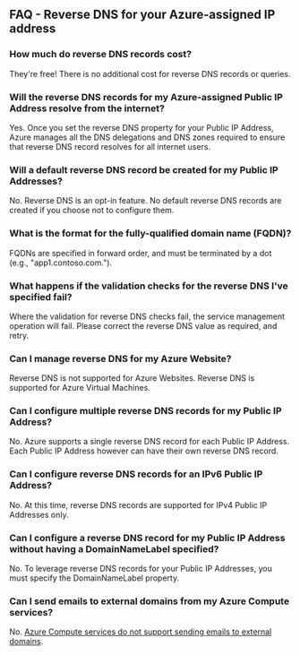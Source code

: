 
## FAQ - Reverse DNS for your Azure-assigned IP address

### How much do reverse DNS records cost?

They're free!  There is no additional cost for reverse DNS records or queries.

### Will the reverse DNS records for my Azure-assigned Public IP Address resolve from the internet?

Yes. Once you set the reverse DNS property for your Public IP Address, Azure manages all the DNS delegations and DNS zones required to ensure that reverse DNS record resolves for all internet users.

### Will a default reverse DNS record be created for my Public IP Addresses?

No. Reverse DNS is an opt-in feature. No default reverse DNS records are created if you choose not to configure them.

### What is the format for the fully-qualified domain name (FQDN)?

FQDNs are specified in forward order, and must be terminated by a dot (e.g., "app1.contoso.com.").

### What happens if the validation checks for the reverse DNS I've specified fail?

Where the validation for reverse DNS checks fail, the service management operation will fail. Please correct the reverse DNS value as required, and retry.

### Can I manage reverse DNS for my Azure Website?

Reverse DNS is not supported for Azure Websites. Reverse DNS is supported for Azure Virtual Machines.

### Can I configure multiple reverse DNS records for my Public IP Address?

No. Azure supports a single reverse DNS record for each Public IP Address. Each Public IP Address however can have their own reverse DNS record.

### Can I configure reverse DNS records for an IPv6 Public IP Address?

No.  At this time, reverse DNS records are supported for IPv4 Public IP Addresses only.

### Can I configure a reverse DNS record for my Public IP Address without having a DomainNameLabel specified?

No. To leverage reverse DNS records for your Public IP Addresses, you must specify the DomainNameLabel property.

### Can I send emails to external domains from my Azure Compute services?

No. [Azure Compute services do not support sending emails to external domains](https://blogs.msdn.microsoft.com/mast/2016/04/04/sending-e-mail-from-azure-compute-resource-to-external-domains/).
